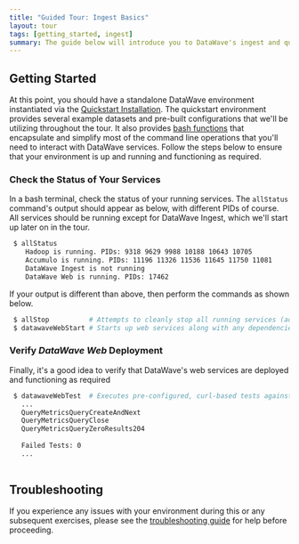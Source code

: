 ```yaml
---
title: "Guided Tour: Ingest Basics"
layout: tour
tags: [getting_started, ingest]
summary: The guide below will introduce you to DataWave's ingest and query components and provide several examples of how to use and configure them. In order to follow along with the examples, you should first complete the <a href="quickstart-install">Quickstart Installation</a>
---
```


## Getting Started

At this point, you should have a standalone DataWave environment instantiated via the [Quickstart Installation](quickstart-install).
The quickstart environment provides several example datasets and pre-built configurations that we'll be utilizing throughout
the tour. It also provides [bash functions](quickstart-reference) that encapsulate and simplify most of the command line
operations that you'll need to interact with DataWave services. Follow the steps below to ensure that your environment is
up and running and functioning as required.

### Check the Status of Your Services

In a bash terminal, check the status of your running services. The `allStatus` command's output should
appear as below, with different PIDs of course. All services should be running except for DataWave Ingest, which we'll
start up later on in the tour.

```bash
 $ allStatus
    Hadoop is running. PIDs: 9318 9629 9988 10188 10643 10705
    Accumulo is running. PIDs: 11196 11326 11536 11645 11750 11081
    DataWave Ingest is not running
    DataWave Web is running. PIDs: 17462
```

If your output is different than above, then perform the commands as shown below.

```bash
 $ allStop          # Attempts to cleanly stop all running services (add --hard flag, if necessary)
 $ datawaveWebStart # Starts up web services along with any dependencies (e.g., Hadoop, Accumulo, etc)
```

### Verify *DataWave Web* Deployment

Finally, it's a good idea to verify that DataWave's web services are deployed and functioning as required

```bash
 $ datawaveWebTest  # Executes pre-configured, curl-based tests against the REST API
   ...
   QueryMetricsQueryCreateAndNext
   QueryMetricsQueryClose
   QueryMetricsQueryZeroResults204
   
   Failed Tests: 0 
   ...
   
```

## Troubleshooting

If you experience any issues with your environment during this or any subsequent exercises, please see the [troubleshooting guide](quickstart-trouble)
for help before proceeding. 
